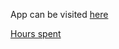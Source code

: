App can be visited [here](https://amazing-message-board.herokuapp.com/)

[Hours spent](https://github.com/sapetus/Message-Board/blob/main/hours.md)